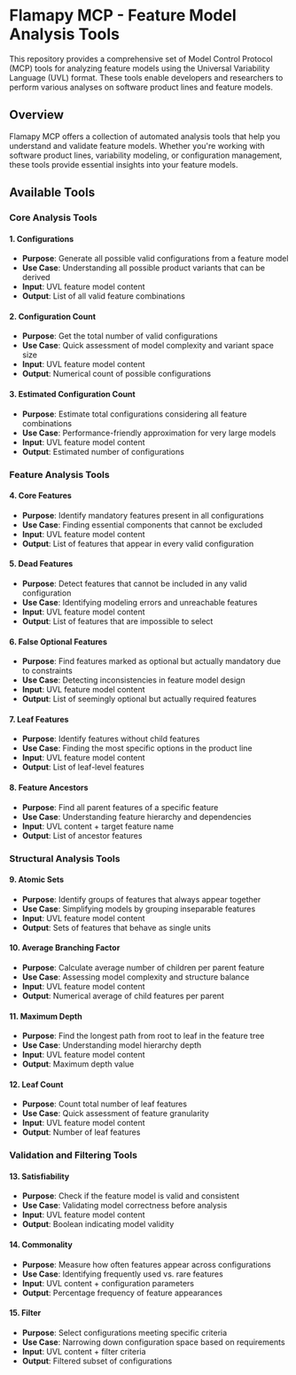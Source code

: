 # Flamapy MCP - Feature Model Analysis Tools

This repository provides a comprehensive set of Model Control Protocol (MCP) tools for analyzing feature models using the Universal Variability Language (UVL) format. These tools enable developers and researchers to perform various analyses on software product lines and feature models.

## Overview

Flamapy MCP offers a collection of automated analysis tools that help you understand and validate feature models. Whether you're working with software product lines, variability modeling, or configuration management, these tools provide essential insights into your feature models.

## Available Tools

### Core Analysis Tools

#### 1. **Configurations**
- **Purpose**: Generate all possible valid configurations from a feature model
- **Use Case**: Understanding all possible product variants that can be derived
- **Input**: UVL feature model content
- **Output**: List of all valid feature combinations

#### 2. **Configuration Count**
- **Purpose**: Get the total number of valid configurations
- **Use Case**: Quick assessment of model complexity and variant space size
- **Input**: UVL feature model content
- **Output**: Numerical count of possible configurations

#### 3. **Estimated Configuration Count**
- **Purpose**: Estimate total configurations considering all feature combinations
- **Use Case**: Performance-friendly approximation for very large models
- **Input**: UVL feature model content
- **Output**: Estimated number of configurations

### Feature Analysis Tools

#### 4. **Core Features**
- **Purpose**: Identify mandatory features present in all configurations
- **Use Case**: Finding essential components that cannot be excluded
- **Input**: UVL feature model content
- **Output**: List of features that appear in every valid configuration

#### 5. **Dead Features**
- **Purpose**: Detect features that cannot be included in any valid configuration
- **Use Case**: Identifying modeling errors and unreachable features
- **Input**: UVL feature model content
- **Output**: List of features that are impossible to select

#### 6. **False Optional Features**
- **Purpose**: Find features marked as optional but actually mandatory due to constraints
- **Use Case**: Detecting inconsistencies in feature model design
- **Input**: UVL feature model content
- **Output**: List of seemingly optional but actually required features

#### 7. **Leaf Features**
- **Purpose**: Identify features without child features
- **Use Case**: Finding the most specific options in the product line
- **Input**: UVL feature model content
- **Output**: List of leaf-level features

#### 8. **Feature Ancestors**
- **Purpose**: Find all parent features of a specific feature
- **Use Case**: Understanding feature hierarchy and dependencies
- **Input**: UVL content + target feature name
- **Output**: List of ancestor features

### Structural Analysis Tools

#### 9. **Atomic Sets**
- **Purpose**: Identify groups of features that always appear together
- **Use Case**: Simplifying models by grouping inseparable features
- **Input**: UVL feature model content
- **Output**: Sets of features that behave as single units

#### 10. **Average Branching Factor**
- **Purpose**: Calculate average number of children per parent feature
- **Use Case**: Assessing model complexity and structure balance
- **Input**: UVL feature model content
- **Output**: Numerical average of child features per parent

#### 11. **Maximum Depth**
- **Purpose**: Find the longest path from root to leaf in the feature tree
- **Use Case**: Understanding model hierarchy depth
- **Input**: UVL feature model content
- **Output**: Maximum depth value

#### 12. **Leaf Count**
- **Purpose**: Count total number of leaf features
- **Use Case**: Quick assessment of feature granularity
- **Input**: UVL feature model content
- **Output**: Number of leaf features

### Validation and Filtering Tools

#### 13. **Satisfiability**
- **Purpose**: Check if the feature model is valid and consistent
- **Use Case**: Validating model correctness before analysis
- **Input**: UVL feature model content
- **Output**: Boolean indicating model validity

#### 14. **Commonality**
- **Purpose**: Measure how often features appear across configurations
- **Use Case**: Identifying frequently used vs. rare features
- **Input**: UVL content + configuration parameters
- **Output**: Percentage frequency of feature appearances

#### 15. **Filter**
- **Purpose**: Select configurations meeting specific criteria
- **Use Case**: Narrowing down configuration space based on requirements
- **Input**: UVL content + filter criteria
- **Output**: Filtered subset of configurations